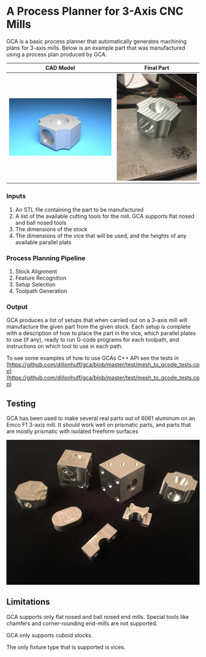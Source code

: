 # A Process Planner for 3-Axis CNC Mills

GCA is a basic process planner that automatically generates machining plans for 3-axis
mills. Below is an example part that was manufactured using a process plan produced
by GCA.

CAD Model                  |  Final Part
:-------------------------:|:-------------------------:
![Screenshot](/images/CircleWithFilletSide.jpg)  |  ![Screenshot](/images/Half_sphere_teaser_part.jpg)

### Inputs
1. An STL file containing the part to be manufactured
2. A list of the available cutting tools for the mill. GCA supports flat nosed and ball nosed tools
3. The dimensions of the stock
4. The dimensions of the vice that will be used, and the heights of any available parallel plats

### Process Planning Pipeline
1. Stock Alignment
2. Feature Recognition
3. Setup Selection
4. Toolpath Generation

### Output
GCA produces a list of setups that when carried out on a 3-axis mill will manufacture
the given part from the given stock. Each setup is complete with a description
of how to place the part in the vice, which parallel plates to use (if any),
ready to run G-code programs for each toolpath, and instructions on which tool to
use in each path.

To see some examples of how to use GCAs C++ API see the tests in [https://github.com/dillonhuff/gca/blob/master/test/mesh_to_gcode_tests.cpp](https://github.com/dillonhuff/gca/blob/master/test/mesh_to_gcode_tests.cpp)

## Testing

GCA has been used to make several real parts out of 6061 aluminum on an Emco F1
3-axis mill. It should work well on prismatic parts, and parts that are mostly
prismatic with isolated freeform surfaces

![Screenshot](/images/IMG_0956.jpg)

## Limitations

GCA supports only flat nosed and ball nosed end mills. Special tools like chamfers
and corner-rounding end-mills are not supported.

GCA only supports cuboid stocks.

The only fixture type that is supported is vices.
